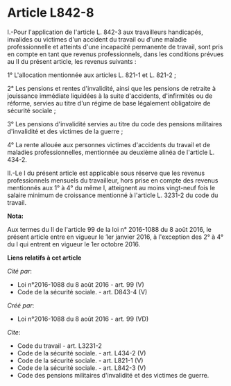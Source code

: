 # Article L842-8

I.-Pour l'application de l'article L. 842-3 aux travailleurs handicapés, invalides ou victimes d'un accident du travail ou
d'une maladie professionnelle et atteints d'une incapacité permanente de travail, sont pris en compte en tant que revenus
professionnels, dans les conditions prévues au II du présent article, les revenus suivants : 

1° L'allocation mentionnée aux articles L. 821-1 et L. 821-2 ; 

2° Les pensions et rentes d'invalidité, ainsi que les pensions de retraite à jouissance immédiate liquidées à la suite
d'accidents, d'infirmités ou de réforme, servies au titre d'un régime de base légalement obligatoire de sécurité sociale ; 

3° Les pensions d'invalidité servies au titre du code des pensions militaires d'invalidité et des victimes de la guerre ; 

4° La rente allouée aux personnes victimes d'accidents du travail et de maladies professionnelles, mentionnée au deuxième
alinéa de l'article L. 434-2. 

II.-Le I du présent article est applicable sous réserve que les revenus professionnels mensuels du travailleur, hors prise en
compte des revenus mentionnés aux 1° à 4° du même I, atteignent au moins vingt-neuf fois le salaire minimum de croissance
mentionné à l'article L. 3231-2 du code du travail.

**Nota:**

Aux termes du II de l'article 99 de la loi n° 2016-1088 du 8 août 2016, le présent article entre en vigueur le 1er janvier
2016, à l'exception des 2° à 4° du I qui entrent en vigueur le 1er octobre 2016.

**Liens relatifs à cet article**

_Cité par_:

  - Loi n°2016-1088 du 8 août 2016 - art. 99 (V)
  - Code de la sécurité sociale. - art. D843-4 (V)

_Créé par_:

  - Loi n°2016-1088 du 8 août 2016 - art. 99 (VD)

_Cite_:

  - Code du travail - art. L3231-2
  - Code de la sécurité sociale. - art. L434-2 (V)
  - Code de la sécurité sociale. - art. L821-1 (V)
  - Code de la sécurité sociale. - art. L842-3 (V)
  - Code des pensions militaires d'invalidité et des victimes de guerre.
